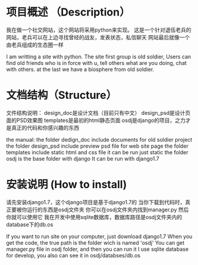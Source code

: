 项目概述 （Description）
====================
我在做一个社交网站，这个网站将采用python来实现。
这是一个针对退伍老兵的网站，老兵可以在上边寻找曾经的战友，发表状态，私信聊天
网站最后就像一个由老兵组成的生态圈一样

I am writting a site with python.
The site first group is old soldier, Users can find old friends who is in force with u, tell others what are you doing, chat with others.
at the last we have a biosphere from old soldier.

文档结构（Structure）
=====================
文件结构说明：
design_doc是设计文档（目前只有中文）
design_psd是设计页面的PSD效果图
templates是最初的html静态页面
osdj是django的项目，之力才是真正的代码和你感兴趣的东西

the manual:
the folder dedign_doc include documents for old soldier project
the folder design_psd include preview psd file for web site page
the folder templates include static html and css file it can be run just static
the folder osdj is the base folder with django It can be run with django1.7

安装说明 (How to install)
========================
请先安装django1.7，这个django项目是基于django1.7的
当你下载到代码时，真正要被你运行的东西是osdj文件夹
你可以在osdj文件夹内找到manager.py 然后你就可以使用它 
我在开发中使用sqlite数据库，数据库路径是osdj文件夹内的database下的db.os

If you want to run site on your computer, just download django1.7
When you get the code, the true path is the folder wich is named 'osdj'
You can get manager.py file in osdj folder, and then you can run it
I use sqlite database for develop, you also can see it in osdj/databses/db.os

